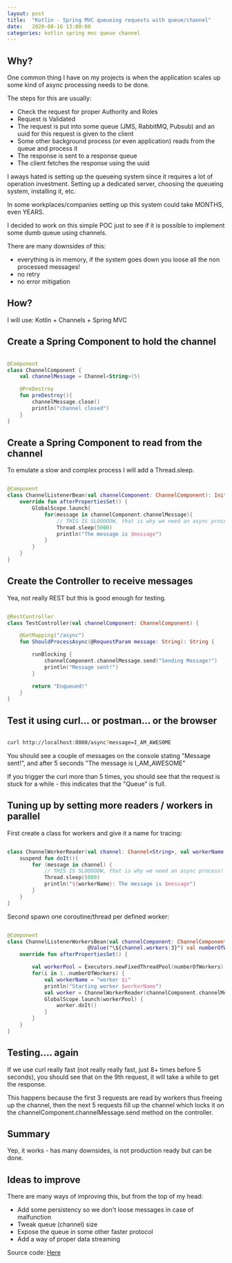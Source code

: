 ```yaml
---
layout: post
title:  "Kotlin - Spring MVC queueing requests with queue/channel"
date:   2020-08-16 13:00:00
categories: kotlin spring mvc queue channel
---
```


## Why?

One common thing I have on my projects is when the application scales up some kind of async processing needs to be done.

The steps for this are usually:

- Check the request for proper Authority and Roles
- Request is Validated
- The request is put into some queue (JMS, RabbitMQ, Pubsub) and an uuid for this request is given to the client
- Some other background process (or even application) reads from the queue and process it
- The response is sent to a response queue
- The client fetches the response using the uuid

I aways hated is setting up the queueing system since it requires a lot of operation investment. Setting up a dedicated server, choosing the queueing system, installing it, etc.

In some workplaces/companies setting up this system could take MONTHS, even YEARS.

I decided to work on this simple POC just to see if it is possible to implement some dumb queue using channels.

There are many downsides of this:
- everything is in memory, if the system goes down you loose all the non processed messages!
- no retry
- no error mitigation

## How?

I will use: Kotlin + Channels + Spring MVC

## Create a Spring Component to hold the channel

```kotlin

@Component
class ChannelComponent {
    val channelMessage = Channel<String>(5)

    @PreDestroy
    fun preDestroy(){
        channelMessage.close()
        println("channel closed")
    }
}


```

## Create a Spring Component to read from the channel

To emulate a slow and complex process I will add a Thread.sleep.

```kotlin

@Component
class ChannelListenerBean(val channelComponent: ChannelComponent): InitializingBean {
    override fun afterPropertiesSet() {
        GlobalScope.launch{
            for(message in channelComponent.channelMessage){
                // THIS IS SLOOOOOW, that is why we need an async process!
                Thread.sleep(5000)
                println("The message is $message")
            }
        }
    }
}

```

## Create the Controller to receive messages

Yea, not really REST but this is good enough for testing.

```kotlin

@RestController
class TestController(val channelComponent: ChannelComponent) {

    @GetMapping("/async")
    fun ShouldProcessAsync(@RequestParam message: String): String {

        runBlocking {
            channelComponent.channelMessage.send("Sending Message!")
            println("Message sent!")
        }

        return "Enqueued!"
    }
}

```

## Test it using curl... or postman... or the browser

```bash

curl http://localhost:8080/async?message=I_AM_AWESOME

```

You should see a couple of messages on the console stating "Message sent!", and after 5 seconds "The message is I_AM_AWESOME"

If you trigger the curl more than 5 times, you should see that the request is stuck for a while - this indicates that the "Queue" is full.

## Tuning up by setting more readers / workers in parallel

First create a class for workers and give it a name for tracing:

```kotlin

class ChannelWorkerReader(val channel: Channel<String>, val workerName:String){
    suspend fun doIt(){
        for (message in channel) {
            // THIS IS SLOOOOOW, that is why we need an async process!
            Thread.sleep(5000)
            println("${workerName}: The message is $message")
        }
    }
}

```

Second spawn one coroutine/thread per defined worker:

```kotlin

@Component
class ChannelListenerWorkersBean(val channelComponent: ChannelComponent,
                          @Value("\${channel.workers:3}") val numberOfWorkers:Int): InitializingBean {
    override fun afterPropertiesSet() {

        val workerPool = Executors.newFixedThreadPool(numberOfWorkers).asCoroutineDispatcher()
        for(i in 1..numberOfWorkers) {
            val workerName = "worker $i"
            println("Starting worker $workerName")
            val worker = ChannelWorkerReader(channelComponent.channelMessage, workerName)
            GlobalScope.launch(workerPool) {
                worker.doIt()
            }
        }
    }
}

```

## Testing.... again

If we use curl really fast (not really really fast, just 8+ times before 5 seconds), you should see that on the 9th request, it will take a while to get the response.

This happens because the first 3 requests are read by workers thus freeing up the channel, then the next 5 requests fill up the channel which locks it on the channelComponent.channelMessage.send method on the controller.

## Summary

Yep, it works - has many downsides, is not production ready but can be done.

## Ideas to improve

There are many ways of improving this, but from the top of my head:

- Add some persistency so we don't loose messages in case of malfunction
- Tweak queue (channel) size
- Expose the queue in some other faster protocol
- Add a way of proper data streaming

Source code: [Here](https://github.com/mussatto/PocAsyncChannel)